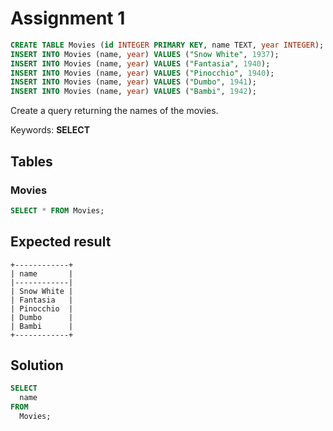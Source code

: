 # Assignment 1

```sql hide_input
CREATE TABLE Movies (id INTEGER PRIMARY KEY, name TEXT, year INTEGER);
INSERT INTO Movies (name, year) VALUES ("Snow White", 1937);
INSERT INTO Movies (name, year) VALUES ("Fantasia", 1940);
INSERT INTO Movies (name, year) VALUES ("Pinocchio", 1940);
INSERT INTO Movies (name, year) VALUES ("Dumbo", 1941);
INSERT INTO Movies (name, year) VALUES ("Bambi", 1942);
```

Create a query returning the names of the movies.

Keywords: **SELECT**

## Tables

### Movies

```sql hide_input
SELECT * FROM Movies;
```

## Expected result

```text
+------------+
| name       |
|------------|
| Snow White |
| Fantasia   |
| Pinocchio  |
| Dumbo      |
| Bambi      |
+------------+
```

## Solution

```sql
SELECT
  name
FROM
  Movies;
```
